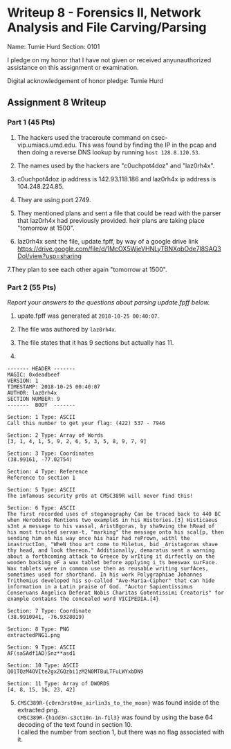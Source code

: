 Writeup 8 - Forensics II, Network Analysis and File Carving/Parsing
=====

Name: Tumie Hurd
Section: 0101

I pledge on my honor that I have not given or received anyunauthorized assistance on this assignment or examination.

Digital acknowledgement of honor pledge: Tumie Hurd

## Assignment 8 Writeup

### Part 1 (45 Pts)
1. The hackers used the traceroute command on csec-vip.umiacs.umd.edu.
This was found by finding the IP in the pcap and then doing a reverse DNS lookup by running ```host 128.8.120.53```.


2. The names used by the hackers are "c0uchpot4doz" and "laz0rh4x".

3. c0uchpot4doz ip address is 142.93.118.186 and laz0rh4x ip address is 104.248.224.85. 

4. They are using port 2749.

5. They mentioned plans and sent a file that could be read with the parser that laz0rh4x had previously provided. heir plans are taking place "tomorrow at 1500".

6. laz0rh4x sent the file, update.fpff, by way of a google drive link https://drive.google.com/file/d/1McOX5WjeVHNLyTBNXqbOde7l8SAQ3DoI/view?usp=sharing 

7.They plan to see each other again "tomorrow at 1500".

### Part 2 (55 Pts)

*Report your answers to the questions about parsing update.fpff below.*
1. upate.fpff was generated at ```2018-10-25 00:40:07```.

2. The file was authored by ```laz0rh4x```.

3. The file states that it has 9 sections but actually has 11.

4. 
```
------- HEADER -------  
MAGIC: 0xdeadbeef  
VERSION: 1  
TIMESTAMP: 2018-10-25 00:40:07  
AUTHOR: laz0rh4x  
SECTION NUMBER: 9  
-------  BODY  -------  

Section: 1 Type: ASCII  
Call this number to get your flag: (422) 537 - 7946  

Section: 2 Type: Array of Words  
[3, 1, 4, 1, 5, 9, 2, 6, 5, 3, 5, 8, 9, 7, 9]  

Section: 3 Type: Coordinates  
(38.99161, -77.02754)  

Section: 4 Type: Reference  
Reference to section 1  

Section: 5 Type: ASCII  
The imfamous security pr0s at CMSC389R will never find this!  

Section: 6 Type: ASCII  
The first recorded uses of steganography Can be traced back to 440 BC when Herodotus Mentions two exampleS in his Histories.[3] Histicaeus s3nt a message to his vassal, Arist8goras, by sha9ving the hRead of his most trusted servan-t, "marking" the message onto his scal{p, then sending him on his way once his hair had rePrown, withl the inastructIon, "WheN thou art come to Miletus, bid _Aristagoras shave thy head, and look thereon." Additionally, demaratus sent a warning about a forthcoming attack to Greece by wrIting it dirfectly on the wooden backing oF a wax tablet before applying i_ts beeswax surFace. Wax tablets were in common use then as reusabLe writing surfAces, sometimes used for shorthand. In his work Polygraphiae Johannes Trithemius developed his so-called "Ave-Maria-Cipher" that can hide information in a Latin praise of God. "Auctor Sapientissimus Conseruans Angelica Deferat Nobis Charitas Gotentissimi Creatoris" for example contains the concealed word VICIPEDIA.[4}

Section: 7 Type: Coordinate  
(38.9910941, -76.9328019)  

Section: 8 Type: PNG  
extractedPNG1.png  

Section: 9 Type: ASCII  
AF(saSAdf1AD)Snz**asd1  

Section: 10 Type: ASCII  
Q01TQzM4OVIte2gxZGQzbi1zM2N0MTBuLTFuLWYxbDN9  

Section: 11 Type: Array of DWORDS  
[4, 8, 15, 16, 23, 42]  
```
5. ```CMSC389R-{c0rn3rst0ne_airlin3s_to_the_moon}``` was found inside of the extracted png.  
```CMSC389R-{h1dd3n-s3ct10n-1n-f1l3}``` was found by using the base 64 decoding of the text found in section 10.  
I called the number from section 1, but there was no flag associated with it.
